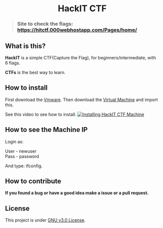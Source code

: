 <h1 align="center"> HackIT CTF </h1>

>### Site to check the flags: https://hitctf.000webhostapp.com/Pages/home/

## What is this?
**HackIT** is a simple CTF(Capture the Flag), for beginners/intermediate, with 6 flags.

**CTFs** is the best way to learn.

## How to install
First download the [Vmware](https://www.vmware.com/br/products/workstation-player/workstation-player-evaluation.html). Then download the [Virtual Machine](https://drive.google.com/drive/folders/1fg0Bn-TGPOVmLEihCaj4TyD1geFrWLZq?usp=sharing) and import this.

See this video to see how to install.
[![Installing HackIT CTF Machine]()](asdad)

## How to see the Machine IP
Login as:

User - newuser                                                                                                                          
Pass - password

And type: ifconfig.

## How to contribute
**If you found a bug or have a good idea make a issue or a pull request.**

## License
This project is under [GNU v3.0 License](LICENSE).
